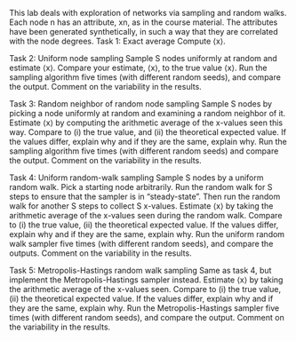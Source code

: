 This lab deals with exploration of networks via sampling and random walks.
Each node n has an attribute, xn, as in the course material. The attributes have been
generated synthetically, in such a way that they are correlated with the node degrees.
Task 1: Exact average
Compute ⟨x⟩.


Task 2: Uniform node sampling
Sample S nodes uniformly at random and estimate ⟨x⟩. Compare your estimate, ⟨x⟩, to the
true value ⟨x⟩.
Run the sampling algorithm five times (with different random seeds), and compare the
output. Comment on the variability in the results.


Task 3: Random neighbor of random node sampling
Sample S nodes by picking a node uniformly at random and examining a random neighbor
of it. Estimate ⟨x⟩ by computing the arithmetic average of the x-values seen this way.
Compare to (i) the true value, and (ii) the theoretical expected value. If the values differ,
explain why and if they are the same, explain why.
Run the sampling algorithm five times (with different random seeds) and compare the
output. Comment on the variability in the results.


Task 4: Uniform random-walk sampling
Sample S nodes by a uniform random walk. Pick a starting node arbitrarily. Run the random
walk for S steps to ensure that the sampler is in “steady-state”. Then run the random walk
for another S steps to collect S x-values.
Estimate ⟨x⟩ by taking the arithmetic average of the x-values seen during the random walk.
Compare to (i) the true value, (ii) the theoretical expected value. If the values differ, explain
why and if they are the same, explain why.
Run the uniform random walk sampler five times (with different random seeds), and compare
the outputs. Comment on the variability in the results.



Task 5: Metropolis-Hastings random walk sampling
Same as task 4, but implement the Metropolis-Hastings sampler instead.
Estimate ⟨x⟩ by taking the arithmetic average of the x-values seen. Compare to (i) the true
value, (ii) the theoretical expected value. If the values differ, explain why and if they are
the same, explain why.
Run the Metropolis-Hastings sampler five times (with different random seeds), and compare
the output. Comment on the variability in the results.
